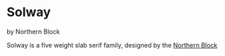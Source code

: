 # Solway
by Northern Block

Solway is a five weight slab serif family, designed by the [Northern Block](https://thenorthernblock.co.uk)
